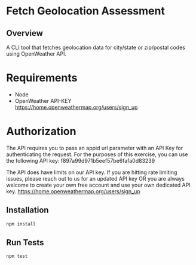 # Fetch Geolocation Assessment

## Overview
A CLI tool that fetches geolocation data for city/state or zip/postal codes using OpenWeather API.

# Requirements 
 * Node 
 * OpenWeather API-KEY https://home.openweathermap.org/users/sign_up

# Authorization
The API requires you to pass an appid url parameter with an API Key for authenticating the
request. For the purposes of this exercise, you can use the following API key:
f897a99d971b5eef57be6fafa0d83239

The API does have limits on our API key. If you are hitting rate limiting issues, please reach out
to us for an updated API key OR you are always welcome to create your own free account and
use your own dedicated API key.
https://home.openweathermap.org/users/sign_up

## Installation
```sh
npm install
```

##  Run Tests
```sh
npm test
```